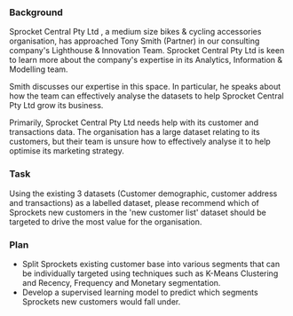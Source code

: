 ### Background
Sprocket Central Pty Ltd , a medium size bikes & cycling accessories organisation, has approached Tony Smith (Partner) in our consulting company's Lighthouse & Innovation Team. Sprocket Central Pty Ltd is keen to learn more about the company's expertise in its Analytics, Information & Modelling team.

Smith discusses our expertise in this space. In particular, he speaks about how the team can effectively analyse the datasets to help Sprocket Central Pty Ltd grow its business.

Primarily, Sprocket Central Pty Ltd needs help with its customer and transactions data. The organisation has a large dataset relating to its customers, but their team is unsure how to effectively analyse it to help optimise its marketing strategy.

### Task
Using the existing 3 datasets (Customer demographic, customer address and transactions) as a labelled dataset, please recommend which of Sprockets new customers in the 'new customer list' dataset should be targeted to drive the most value for the organisation.

### Plan
- Split Sprockets existing customer base into various segments that can be individually targeted using techniques such as K-Means Clustering and Recency, Frequency and Monetary segmentation.
- Develop a supervised learning model to predict which segments Sprockets new customers would fall under.
